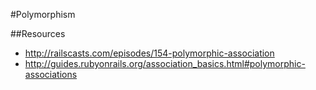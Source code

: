 #Polymorphism

##Resources
- http://railscasts.com/episodes/154-polymorphic-association  
- http://guides.rubyonrails.org/association_basics.html#polymorphic-associations  

